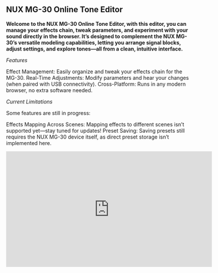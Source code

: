 ## NUX MG-30 Online Tone Editor

**Welcome to the NUX MG-30 Online Tone Editor, with this editor, you can manage your effects chain, tweak parameters, and experiment with your sound directly in the browser. It’s designed to complement the NUX MG-30’s versatile modeling capabilities, letting you arrange signal blocks, adjust settings, and explore tones—all from a clean, intuitive interface.**

*Features*

Effect Management: Easily organize and tweak your effects chain for the MG-30.
Real-Time Adjustments: Modify parameters and hear your changes (when paired with USB connectivity).
Cross-Platform: Runs in any modern browser, no extra software needed.

*Current Limitations*

Some features are still in progress:

Effects Mapping Across Scenes: Mapping effects to different scenes isn’t supported yet—stay tuned for updates!
Preset Saving: Saving presets still requires the NUX MG-30 device itself, as direct preset storage isn’t implemented here.

<iframe width="560" height="315" src="https://www.youtube.com/embed/_avKUWYolY8?si=KEjd3oDLig8NSgiF" title="YouTube video player" frameborder="0" allow="accelerometer; autoplay; clipboard-write; encrypted-media; gyroscope; picture-in-picture; web-share" referrerpolicy="strict-origin-when-cross-origin" allowfullscreen></iframe>

